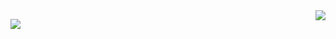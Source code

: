 <div align=center>
  <img align="right" src="https://github-readme-stats.vercel.app/api?username=hghgthifg&show_icons=true&icon_color=CE1D2D&text_color=718096&bg_color=ffffff&hide_title=true" />
</div>


![](https://github-readme-stats.vercel.app/api/top-langs/?username=hghgthifg&exclude_repo=hghgthifg.github.io)
